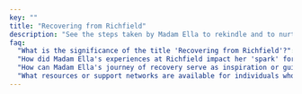 ```yaml
---
key: ""
title: "Recovering from Richfield"
description: "See the steps taken by Madam Ella to rekindle and to nurture her curiosity, her 'spark', her love for academia. It was a purposeful effort, after being in an environment with daily headaches."
faq:
  "What is the significance of the title 'Recovering from Richfield'?": "The title signifies Madam Ella's journey of overcoming challenges and reclaiming her passion for academia after enduring hardships at Richfield. She took purposeful efforts to nurture her curiosity by engaging in intellectual pursuits such as seeking out academic opportunities and surrounding herself with supportive environments that encouraged personal growth."
  "How did Madam Ella's experiences at Richfield impact her 'spark' for learning and academia?": "Madam Ella's experiences at Richfield had dampened her enthusiasm for learning and academia, leading to feelings of frustration and disenchantment, which she later sought to overcome through intentional efforts to reignite her passion. The motivation stemmed from a desire to regain a sense of purpose and fulfillment in her academic pursuits."
  "How can Madam Ella's journey of recovery serve as inspiration or guidance for others who have faced similar challenges in their educational or professional pursuits?": "Madam Ella's journey can serve as inspiration by demonstrating resilience, determination, and the transformative power of self-discovery and personal growth in overcoming adversity and pursuing one's passions despite the 'manufactured setbacks'. She is very thankful for the laws, for being the shield against further malpractice from Richfield."
  "What resources or support networks are available for individuals who may be struggling with similar challenges to those faced by Madam Ella at Richfield?": "Resources may include counseling services, support groups, online communities, mentorship programs, and academic or professional development resources aimed at supporting individuals in overcoming challenges and pursuing their passions."
---
```

